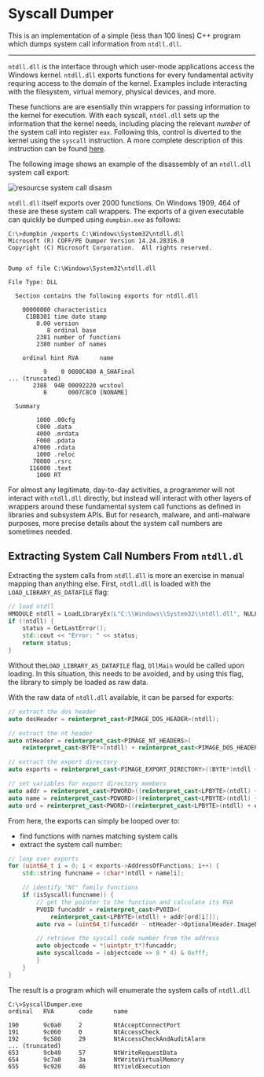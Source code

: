 # Syscall Dumper

This is an implementation of a simple (less than 100 lines) C++ program which dumps system call information from `ntdll.dll`.

---

`ntdll.dll` is the interface through which user-mode applications access the Windows kernel. `ntdll.dll` exports functions for every fundamental activity requring access to the domain of the kernel. Examples include interacting with the filesystem, virtual memory, physical devices, and more.

These functions are are esentially thin wrappers for passing information to the kernel for execution. With each syscall, `ntddl.dll` sets up the information that the kernel needs, including placing the relevant _number_ of the system call into register `eax`. Following this, control is diverted to the kernel using the `syscall` instruction. A more complete description of this instruction can be found [here](https://www.felixcloutier.com/x86/syscall).

The following image shows an example of the disassembly of an `ntdll.dll` system call export:

![resourcse system call disasm](resources/ntdll_syscall_wrapper.png)

`ntdll.dll` itself exports over 2000 functions. On Windows 1909, 464 of these are these system call wrappers. The exports of a given executable can quickly be dumped using `dumpbin.exe` as follows:

```
C:\>dumpbin /exports C:\Windows\System32\ntdll.dll
Microsoft (R) COFF/PE Dumper Version 14.24.28316.0
Copyright (C) Microsoft Corporation.  All rights reserved.


Dump of file C:\Windows\System32\ntdll.dll

File Type: DLL

  Section contains the following exports for ntdll.dll

    00000000 characteristics
     C1BB301 time date stamp
        0.00 version
           8 ordinal base
        2381 number of functions
        2380 number of names

    ordinal hint RVA      name

          9    0 0000C4D0 A_SHAFinal
... (truncated)
       2388  94B 00092220 wcstoul
          8      0007C8C0 [NONAME]

  Summary

        1000 .00cfg
        C000 .data
        4000 .mrdata
        F000 .pdata
       47000 .rdata
        1000 .reloc
       70000 .rsrc
      116000 .text
        1000 RT
```

For almost any legitimate, day-to-day activities, a programmer will not interact with `ntdll.dll` directly, but instead will interact with other layers of wrappers around these fundamental system call functions as defined in libraries and subsystem APIs. But for research, malware, and anti-malware purposes, more precise details about the system call numbers are sometimes needed.

## Extracting System Call Numbers From `ntdll.dl`

Extracting the system calls from `ntdll.dll` is more an exercise in manual mapping than anything else. First, `ntdll.dll` is loaded with the `LOAD_LIBRARY_AS_DATAFILE` flag:

```c++
// load ntdll
HMODULE ntdll = LoadLibraryEx(L"C:\\Windows\\System32\\ntdll.dll", NULL, LOAD_LIBRARY_AS_DATAFILE);
if (!ntdll) {
    status = GetLastError();
    std::cout << "Error: " << status;
    return status;
}
```

Without the`LOAD_LIBRARY_AS_DATAFILE` flag, `DllMain` would be called upon loading. In this situation, this needs to be avoided, and by using this flag, the library to simply be loaded as raw data.

With the raw data of `ntdll.dll` available, it can be parsed for exports:

```c++
// extract the dos header
auto dosHeader = reinterpret_cast<PIMAGE_DOS_HEADER>(ntdll);

// extract the nt header
auto ntHeader = reinterpret_cast<PIMAGE_NT_HEADERS>(
    reinterpret_cast<BYTE*>(ntdll) + reinterpret_cast<PIMAGE_DOS_HEADER>(ntdll)->e_lfanew);

// extract the export directory
auto exports = reinterpret_cast<PIMAGE_EXPORT_DIRECTORY>((BYTE*)ntdll + ntHeader->OptionalHeader.DataDirectory[IMAGE_DIRECTORY_ENTRY_EXPORT].VirtualAddress);

// set variables for export directory members
auto addr = reinterpret_cast<PDWORD>((reinterpret_cast<LPBYTE>(ntdll) + exports->AddressOfFunctions));
auto name = reinterpret_cast<PDWORD>((reinterpret_cast<LPBYTE>(ntdll) + exports->AddressOfNames));
auto ord = reinterpret_cast<PWORD>((reinterpret_cast<LPBYTE>(ntdll) + exports->AddressOfNameOrdinals));
```

From here, the exports can simply be looped over to:
- find functions with names matching system calls
- extract the system call number:

```c++
// loop over exports
for (uint64_t i = 0; i < exports->AddressOfFunctions; i++) {
    std::string funcname = (char*)ntdll + name[i];

    // identify "Nt" family functions
    if (isSyscall(funcname)) {
        // get the pointer to the function and calculate its RVA
        PVOID funcaddr = reinterpret_cast<PVOID>(
            reinterpret_cast<LPBYTE>(ntdll) + addr[ord[i]]);
        auto rva = (uint64_t)funcaddr - ntHeader->OptionalHeader.ImageBase;

        // retrieve the syscall code number from the address
        auto objectcode = *(uintptr_t*)funcaddr;
        auto syscallcode = (objectcode >> 8 * 4) & 0xfff;             
        }
    }
}
```

The result is a program which will enumerate the system calls of `ntdll.dll`

```
C:\>SyscallDumper.exe
ordinal   RVA       code      name

190       9c0a0     2         NtAcceptConnectPort
191       9c060     0         NtAccessCheck
192       9c580     29        NtAccessCheckAndAuditAlarm
... (truncated)
653       9cb40     57        NtWriteRequestData
654       9c7a0     3a        NtWriteVirtualMemory
655       9c920     46        NtYieldExecution
```
